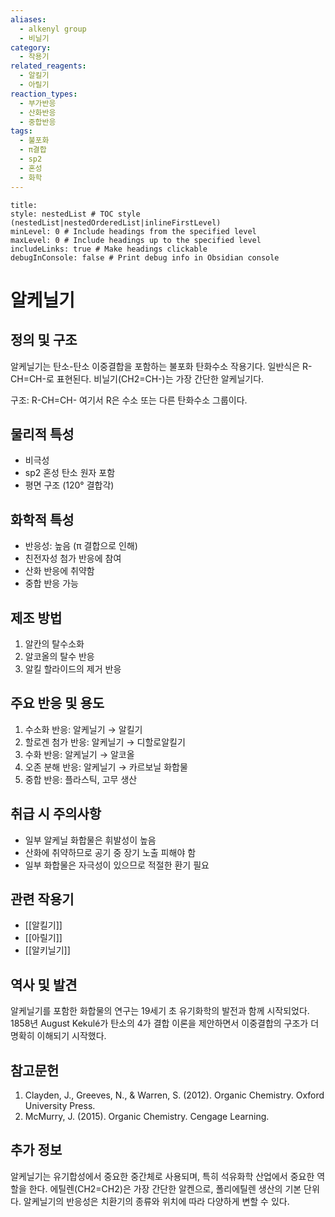 ```yaml
---
aliases:
  - alkenyl group
  - 비닐기
category:
  - 작용기
related_reagents:
  - 알킬기
  - 아릴기
reaction_types:
  - 부가반응
  - 산화반응
  - 중합반응
tags:
  - 불포화
  - π결합
  - sp2
  - 혼성
  - 화학
---
```


```table-of-contents
title: 
style: nestedList # TOC style (nestedList|nestedOrderedList|inlineFirstLevel)
minLevel: 0 # Include headings from the specified level
maxLevel: 0 # Include headings up to the specified level
includeLinks: true # Make headings clickable
debugInConsole: false # Print debug info in Obsidian console
```
# 알케닐기

## 정의 및 구조
알케닐기는 탄소-탄소 이중결합을 포함하는 불포화 탄화수소 작용기다. 일반식은 R-CH=CH-로 표현된다. 비닐기(CH2=CH-)는 가장 간단한 알케닐기다.

구조: R-CH=CH-
여기서 R은 수소 또는 다른 탄화수소 그룹이다.

## 물리적 특성
- 비극성
- sp2 혼성 탄소 원자 포함
- 평면 구조 (120° 결합각)

## 화학적 특성
- 반응성: 높음 (π 결합으로 인해)
- 친전자성 첨가 반응에 참여
- 산화 반응에 취약함
- 중합 반응 가능

## 제조 방법
1. 알칸의 탈수소화
2. 알코올의 탈수 반응
3. 알킬 할라이드의 제거 반응

## 주요 반응 및 용도
1. 수소화 반응: 알케닐기 → 알킬기
2. 할로겐 첨가 반응: 알케닐기 → 디할로알킬기
3. 수화 반응: 알케닐기 → 알코올
4. 오존 분해 반응: 알케닐기 → 카르보닐 화합물
5. 중합 반응: 플라스틱, 고무 생산

## 취급 시 주의사항
- 일부 알케닐 화합물은 휘발성이 높음
- 산화에 취약하므로 공기 중 장기 노출 피해야 함
- 일부 화합물은 자극성이 있으므로 적절한 환기 필요

## 관련 작용기
- [[알킬기]]
- [[아릴기]]
- [[알키닐기]]

## 역사 및 발견
알케닐기를 포함한 화합물의 연구는 19세기 초 유기화학의 발전과 함께 시작되었다. 1858년 August Kekulé가 탄소의 4가 결합 이론을 제안하면서 이중결합의 구조가 더 명확히 이해되기 시작했다.

## 참고문헌
1. Clayden, J., Greeves, N., & Warren, S. (2012). Organic Chemistry. Oxford University Press.
2. McMurry, J. (2015). Organic Chemistry. Cengage Learning.

## 추가 정보
알케닐기는 유기합성에서 중요한 중간체로 사용되며, 특히 석유화학 산업에서 중요한 역할을 한다. 에틸렌(CH2=CH2)은 가장 간단한 알켄으로, 폴리에틸렌 생산의 기본 단위다. 알케닐기의 반응성은 치환기의 종류와 위치에 따라 다양하게 변할 수 있다.